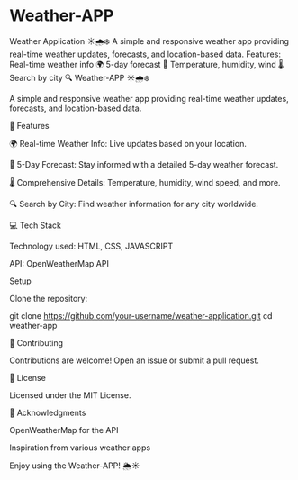 # Weather-APP
Weather Application ☀️🌧️❄️ A simple and responsive weather app providing real-time weather updates, forecasts, and location-based data.  Features:  Real-time weather info 🌍 5-day forecast 📅 Temperature, humidity, wind 🌡️ Search by city 🔍
Weather-APP ☀️🌧️❄️

A simple and responsive weather app providing real-time weather updates, forecasts, and location-based data.

🚀 Features

🌍 Real-time Weather Info: Live updates based on your location.

📅 5-Day Forecast: Stay informed with a detailed 5-day weather forecast.

🌡️ Comprehensive Details: Temperature, humidity, wind speed, and more.

🔍 Search by City: Find weather information for any city worldwide.

💻 Tech Stack

Technology used: HTML, CSS, JAVASCRIPT

API: OpenWeatherMap API

Setup

Clone the repository:

git clone https://github.com/your-username/weather-application.git
cd weather-app


🤝 Contributing

Contributions are welcome! Open an issue or submit a pull request.

📄 License

Licensed under the MIT License.

🙏 Acknowledgments

OpenWeatherMap for the API

Inspiration from various weather apps

Enjoy using the Weather-APP! 🌦️☀️


